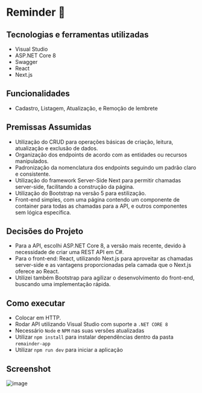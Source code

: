 # Reminder :calendar:

## Tecnologias e ferramentas utilizadas
- Visual Studio
- ASP.NET Core 8
- Swagger
- React
- Next.js


## Funcionalidades
- Cadastro, Listagem, Atualização, e Remoção de lembrete

## Premissas Assumidas

- Utilização do CRUD para operações básicas de criação, leitura, atualização e exclusão de dados.
- Organização dos endpoints de acordo com as entidades ou recursos manipulados.
- Padronização da nomenclatura dos endpoints seguindo um padrão claro e consistente.
- Utilização do framework Server-Side Next para permitir chamadas server-side, facilitando a construção da página.
- Utilização do Bootstrap na versão 5 para estilização.
- Front-end simples, com uma página contendo um componente de container para todas as chamadas para a API, e outros componentes sem lógica específica.


## Decisões do Projeto
- Para a API, escolhi ASP.NET Core 8, a versão mais recente, devido à necessidade de criar uma REST API em C#.
- Para o front-end: React, utilizando Next.js para aproveitar as chamadas server-side e as vantagens proporcionadas pela camada que o Next.js oferece ao React.
- Utilizei também Bootstrap para agilizar o desenvolvimento do front-end, buscando uma implementação rápida.

## Como executar
- Colocar em HTTP.
- Rodar API utilizando Visual Studio com suporte a `.NET CORE 8`
- Necessário `Node` e `NPM` nas suas versões atualizadas
- Utilizar `npm install` para instalar dependências dentro da pasta `remainder-app`
- Utilizar `npm run dev` para iniciar a aplicação

## Screenshot
![image](https://github.com/brunaerolim/Teste-DTI/assets/89048890/a92c249c-3301-4c25-8550-23a624208cc8)

